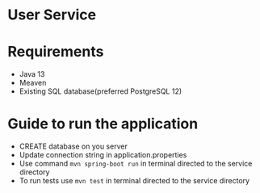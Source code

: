 # User Service

# Requirements
- Java 13 
- Meaven
- Existing SQL database(preferred PostgreSQL 12)
# Guide to run the application

- CREATE database on you server 
- Update connection string in application.properties
- Use command `mvn spring-boot run` in terminal directed to the service directory 
- To run tests use  `mvn test`  in terminal directed to the service directory 

